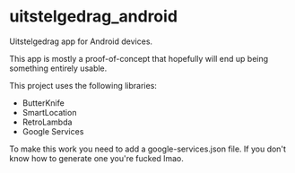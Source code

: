 # uitstelgedrag_android
Uitstelgedrag app for Android devices.

This app is mostly a proof-of-concept that hopefully will end up being something entirely usable.  

This project uses the following libraries:

- ButterKnife
- SmartLocation
- RetroLambda
- Google Services

To make this work you need to add a google-services.json file. If you don't know how to generate one you're fucked lmao.
